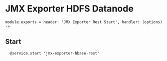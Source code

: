
# JMX Exporter HDFS Datanode

    module.exports = header: 'JMX Exporter Rest Start', handler: (options) ->

## Start

      @service.start 'jmx-exporter-hbase-rest'
